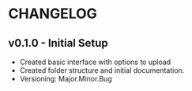 # CHANGELOG

## v0.1.0 - Initial Setup
- Created basic interface with options to upload
- Created folder structure and initial documentation.
- Versioning: Major.Minor.Bug
